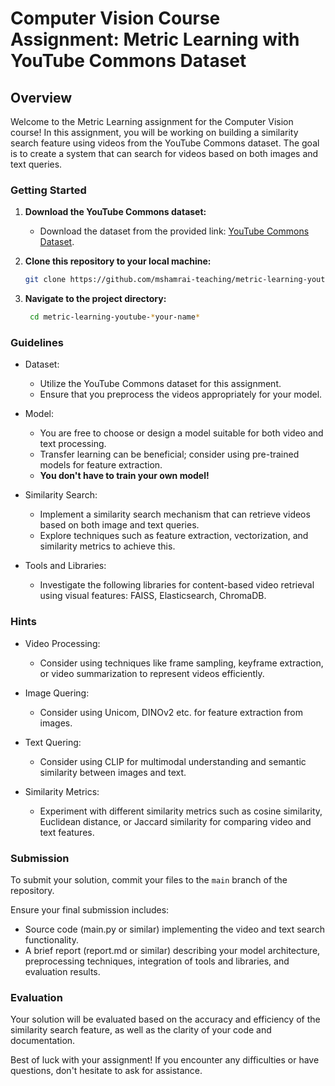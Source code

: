 # Computer Vision Course Assignment: Metric Learning with YouTube Commons Dataset

## Overview

Welcome to the Metric Learning assignment for the Computer Vision course! In this assignment, you will be working on building a similarity search feature using videos from the YouTube Commons dataset. The goal is to create a system that can search for videos based on both images and text queries.

### Getting Started

1. **Download the YouTube Commons dataset:**
   - Download the dataset from the provided link: [YouTube Commons Dataset](https://huggingface.co/datasets/PleIAs/YouTube-Commons).

2. **Clone this repository to your local machine:**
     ```bash
     git clone https://github.com/mshamrai-teaching/metric-learning-youtube-*your-name*
     ```
3. **Navigate to the project directory:**
      ```bash
       cd metric-learning-youtube-*your-name*
      ```

### Guidelines

* Dataset:
  * Utilize the YouTube Commons dataset for this assignment.
  * Ensure that you preprocess the videos appropriately for your model.

* Model:
  * You are free to choose or design a model suitable for both video and text processing.
  * Transfer learning can be beneficial; consider using pre-trained models for feature extraction.
  * **You don't have to train your own model!**

* Similarity Search:
  * Implement a similarity search mechanism that can retrieve videos based on both image and text queries.
  * Explore techniques such as feature extraction, vectorization, and similarity metrics to achieve this.

* Tools and Libraries:
  *  Investigate the following libraries for content-based video retrieval using visual features: FAISS, Elasticsearch, ChromaDB.

### Hints

* Video Processing:
  * Consider using techniques like frame sampling, keyframe extraction, or video summarization to represent videos efficiently.
 
* Image Quering:
  * Consider using Unicom, DINOv2 etc. for feature extraction from images. 

* Text Quering:
  * Consider using CLIP for multimodal understanding and semantic similarity between images and text.

* Similarity Metrics:
  * Experiment with different similarity metrics such as cosine similarity, Euclidean distance, or Jaccard similarity for comparing video and text features.

### Submission

To submit your solution, commit your files to the `main` branch of the repository.

Ensure your final submission includes:
* Source code (main.py or similar) implementing the video and text search functionality.
* A brief report (report.md or similar) describing your model architecture, preprocessing techniques, integration of tools and libraries, and evaluation results.

### Evaluation

Your solution will be evaluated based on the accuracy and efficiency of the similarity search feature, as well as the clarity of your code and documentation.

Best of luck with your assignment! If you encounter any difficulties or have questions, don't hesitate to ask for assistance.
